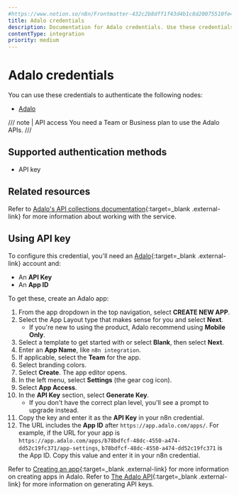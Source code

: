 ```yaml
---
#https://www.notion.so/n8n/Frontmatter-432c2b8dff1f43d4b1c8d20075510fe4
title: Adalo credentials
description: Documentation for Adalo credentials. Use these credentials to authenticate Adalo in n8n, a workflow automation platform.
contentType: integration
priority: medium
---
```


# Adalo credentials

You can use these credentials to authenticate the following nodes:

- [Adalo](/integrations/builtin/app-nodes/n8n-nodes-base.adalo/)

/// note | API access
You need a Team or Business plan to use the Adalo APIs.
///

## Supported authentication methods

- API key

## Related resources

Refer to [Adalo's API collections documentation](https://help.adalo.com/integrations/the-adalo-api/collections){:target=_blank .external-link} for more information about working with the service.

## Using API key

To configure this credential, you'll need an [Adalo](https://www.adalo.com/){:target=_blank .external-link} account and:

- An **API Key**
- An **App ID**

To get these, create an Adalo app:

1. From the app dropdown in the top navigation, select **CREATE NEW APP**.
1. Select the App Layout type that makes sense for you and select **Next**.
    - If you're new to using the product, Adalo recommend using **Mobile Only**.
1. Select a template to get started with or select **Blank**, then select **Next**.
1. Enter an **App Name**, like `n8n integration`.
1. If applicable, select the **Team** for the app.
1. Select branding colors.
1. Select **Create**. The app editor opens.
1. In the left menu, select **Settings** (the gear cog icon).
1. Select **App Access**.
1. In the **API Key** section, select **Generate Key**.
    - If you don't have the correct plan level, you'll see a prompt to upgrade instead.
1. Copy the key and enter it as the **API Key** in your n8n credential.
1. The URL includes the **App ID** after `https://app.adalo.com/apps/`. For example, if the URL for your app is `https://app.adalo.com/apps/b78bdfcf-48dc-4550-a474-dd52c19fc371/app-settings`, `b78bdfcf-48dc-4550-a474-dd52c19fc371` is the App ID. Copy this value and enter it in your n8n credential.

Refer to [Creating an app](https://help.adalo.com/design/designing-your-app/creating-an-app){:target=_blank .external-link} for more information on creating apps in Adalo. Refer to [The Adalo API](https://help.adalo.com/integrations/the-adalo-api){:target=_blank .external-link} for more information on generating API keys.
